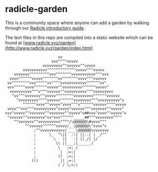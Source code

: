 # radicle-garden

This is a community space where anyone can add a garden by walking through our [Radicle introductory guide](http://www.radicle.xyz/docs/index.html#tutorial-1-contributor).

The text files in this repo are compiled into a static website which can be found at [www.radicle.xyz/garden](http://www.radicle.xyz/garden/index.html)

```
                        vv
                     vvv^^^^vvvvv
                 vvvvvvvvv^^vvvvvv^^vvvvv
        vvvvvvvvvvv^^^^^^^^^^^^^vvvvv^^^vvvvv
    vvvvvvv^^^^^^^^^vvv^^^^^^^vvvvvvvvvvv^^^vvv
  vvvv^^^^^^vvvvv^^^^^^^vv^^^^^^^vvvv^^^vvvvvv
 vv^^^^^^^^vvv^^^^^vv^^^^vvvvvvvvvvvv^^^^^^vv^
 vvv^^^^^vvvv^^^^^^vvvvv^^vvvvvvvvv^^^^^^vvvvv^
  vvvvvvvvvv^^^v^^^vvvvvv^^vvvvvvvvvv^^^vvvvvvvvv
   ^vv^^^vvvvvvv^^vvvvv^^^^^^^^vvvvvvvvv^^^^^^vvvvvv
     ^vvvvvvvvv^^^^vvvvvv^^^^^^vvvvvvvv^^^vvvvvvvvvv^v
        ^^^^^^vvvv^^vvvvv^vvvv^^^v^^^^^^vvvvvv^^^^vvvvv
 vvvv^^vvv^^^vvvvvvvvvv^vvvvv^vvvvvv^^^vvvvvvv^^vvvvv^
vvv^vvvvv^^vvvvvvv^^vvvvvvv^^vvvvv^v##vvv^vvvv^^vvvvv^v
 ^vvvvvv^^vvvvvvvv^vv^vvv^^^^^^_____##^^^vvvvvvvv^^^^
    ^^vvvvvvv^^vvvvvvvvvv^^^^/\@@@@@@\#vvvv^^^
         ^^vvvvvv^^^^^^vvvvv/__\@@@@@@\^vvvv^v
             ;^^vvvvvvvvvvv/____\@@@@@@\vvvvvvv
             ;      \_  ^\|[  -:] ||--| | _/^^
             ;        \   |[   :] ||_/| |/
             ;         \\ ||___:]______/
             ;          \   ;=; /
             ;           |  ;=;|
             ;          ()  ;=;|
            (()          || ;=;|
                        / / \;=;\

```
